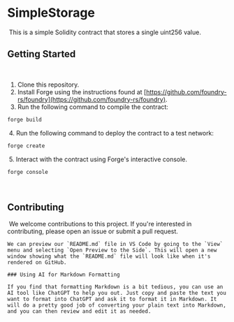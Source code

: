 # SimpleStorage
​
This is a simple Solidity contract that stores a single uint256 value.
​
## Getting Started
​
1. Clone this repository.
2. Install Forge using the instructions found at [https://github.com/foundry-rs/foundry](https://github.com/foundry-rs/foundry).
3. Run the following command to compile the contract:
​
```bash
forge build
```
​
4. Run the following command to deploy the contract to a test network:
​
```bash
forge create
```
​
5. Interact with the contract using Forge's interactive console.
​
```bash
forge console
```
​
## Contributing
​
We welcome contributions to this project. If you're interested in contributing, please open an issue or submit a pull request. 
```
We can preview our `README.md` file in VS Code by going to the `View` menu and selecting `Open Preview to the Side`. This will open a new window showing what the `README.md` file will look like when it's rendered on GitHub.
​
### Using AI for Markdown Formatting
​
If you find that formatting Markdown is a bit tedious, you can use an AI tool like ChatGPT to help you out. Just copy and paste the text you want to format into ChatGPT and ask it to format it in Markdown. It will do a pretty good job of converting your plain text into Markdown, and you can then review and edit it as needed.